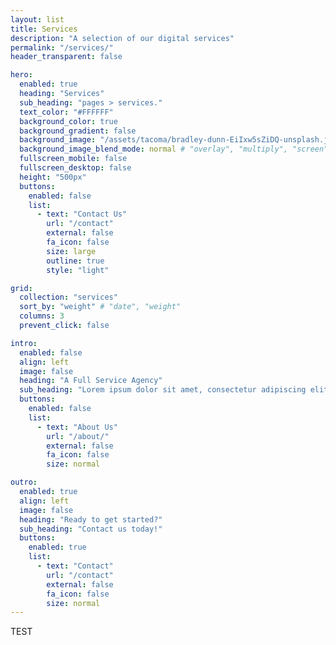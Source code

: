 ```yaml
---
layout: list
title: Services
description: "A selection of our digital services"
permalink: "/services/"
header_transparent: false

hero:
  enabled: true
  heading: "Services"
  sub_heading: "pages > services."
  text_color: "#FFFFFF"
  background_color: true
  background_gradient: false
  background_image: "/assets/tacoma/bradley-dunn-EiIxw5sZiDQ-unsplash.jpg"
  background_image_blend_mode: normal # "overlay", "multiply", "screen"
  fullscreen_mobile: false
  fullscreen_desktop: false
  height: "500px"
  buttons:
    enabled: false
    list:
      - text: "Contact Us"
        url: "/contact"
        external: false
        fa_icon: false
        size: large
        outline: true
        style: "light"

grid:
  collection: "services"
  sort_by: "weight" # "date", "weight"
  columns: 3
  prevent_click: false

intro:
  enabled: false
  align: left
  image: false
  heading: "A Full Service Agency"
  sub_heading: "Lorem ipsum dolor sit amet, consectetur adipiscing elit. Ut eget sapien in elit semper accumsan. Pellentesque accumsan ut tortor eu varius. Sed id tincidunt massa, ut egestas orci."
  buttons:
    enabled: false
    list:
      - text: "About Us"
        url: "/about/"
        external: false
        fa_icon: false
        size: normal

outro:
  enabled: true
  align: left
  image: false
  heading: "Ready to get started?"
  sub_heading: "Contact us today!"
  buttons:
    enabled: true
    list:
      - text: "Contact"
        url: "/contact"
        external: false
        fa_icon: false
        size: normal
---
```


TEST